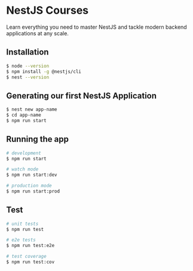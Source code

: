 # NestJS Courses
Learn everything you need to master NestJS and tackle modern backend applications at any scale.

## Installation

```bash
$ node --version
$ npm install -g @nestjs/cli
$ nest --version
```

## Generating our first NestJS Application
```bash
$ nest new app-name
$ cd app-name
$ npm run start
```

## Running the app

```bash
# development
$ npm run start

# watch mode
$ npm run start:dev

# production mode
$ npm run start:prod
```

## Test

```bash
# unit tests
$ npm run test

# e2e tests
$ npm run test:e2e

# test coverage
$ npm run test:cov
```